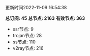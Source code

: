 更新时间2022-11-09 16:54:38

**总订阅: 45**
**总节点: 2163**
**有效节点: 363**
- ssr节点: 9
- trojan节点: 28
- ss节点: 110
- v2ray节点: 216
